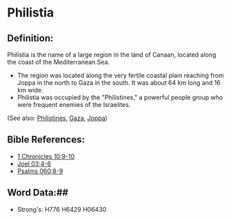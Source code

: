 # Philistia #

## Definition: ##

Philistia is the name of a large region in the land of Canaan, located along the coast of the Mediterranean Sea.

* The region was located along the very fertile coastal plain reaching from Joppa in the north to Gaza in the south. It was about 64 km long and 16 km wide.
* Philistia was occupied by the "Philistines," a powerful people group who were frequent enemies of the Israelites.

(See also: [Philistines](philistines.md), [Gaza](gaza.md), [Joppa](joppa.md))

## Bible References: ##

* [1 Chronicles 10:9-10](rc://en/tn/help/1ch/10/09)
* [Joel 03:4-6](rc://en/tn/help/jol/03/04)
* [Psalms 060:8-9](rc://en/tn/help/psa/060/008)

## Word Data:##

* Strong's: H776 H6429 H06430
